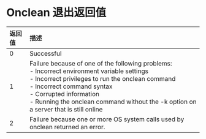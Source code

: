 # Onclean 退出返回值  

|返回值|描述|
|:--|:--|
|0|Successful|
|1|Failure because of one of the following problems:<br />- Incorrect environment variable settings<br />- Incorrect privileges to run the onclean command<br />- Incorrect command syntax<br />- Corrupted information<br />- Running the onclean command without the -k option on a server that is still online<br />|
|2|Failure because one or more OS system calls used by onclean returned an error.|